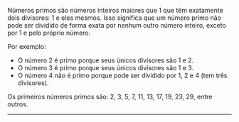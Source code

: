 Números primos são números inteiros maiores que 1 que têm exatamente dois divisores: 1 e eles mesmos. Isso significa que um número primo não pode ser dividido de forma exata por nenhum outro número inteiro, exceto por 1 e pelo próprio número.

Por exemplo:

- O número 2 é primo porque seus únicos divisores são 1 e 2.
- O número 3 é primo porque seus únicos divisores são 1 e 3.
- O número 4 não é primo porque pode ser dividido por 1, 2 e 4 (tem três divisores).

Os primeiros números primos são: 2, 3, 5, 7, 11, 13, 17, 19, 23, 29, entre outros.

<hr>
